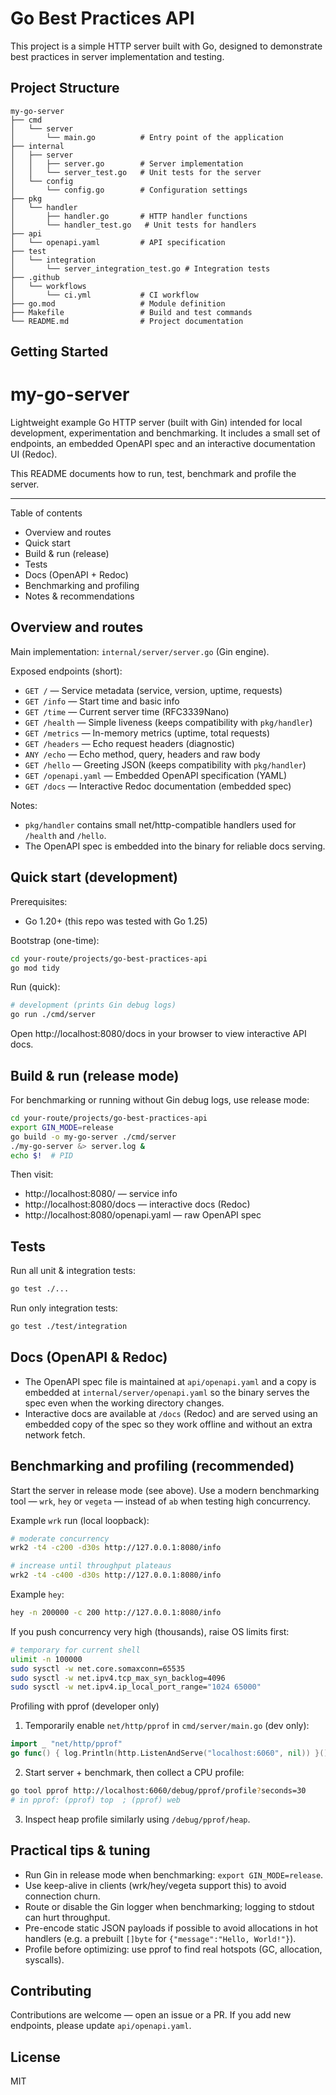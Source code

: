 # Go Best Practices API

This project is a simple HTTP server built with Go, designed to demonstrate best practices in server implementation and testing.

## Project Structure

```
my-go-server
├── cmd
│   └── server
│       └── main.go          # Entry point of the application
├── internal
│   ├── server
│   │   ├── server.go        # Server implementation
│   │   └── server_test.go   # Unit tests for the server
│   └── config
│       └── config.go        # Configuration settings
├── pkg
│   └── handler
│       ├── handler.go       # HTTP handler functions
│       └── handler_test.go   # Unit tests for handlers
├── api
│   └── openapi.yaml         # API specification
├── test
│   └── integration
│       └── server_integration_test.go # Integration tests
├── .github
│   └── workflows
│       └── ci.yml           # CI workflow
├── go.mod                   # Module definition
├── Makefile                 # Build and test commands
└── README.md                # Project documentation
```

## Getting Started

# my-go-server

Lightweight example Go HTTP server (built with Gin) intended for local development,
experimentation and benchmarking. It includes a small set of endpoints, an embedded
OpenAPI spec and an interactive documentation UI (Redoc).

This README documents how to run, test, benchmark and profile the server.

---

Table of contents
- Overview and routes
- Quick start
- Build & run (release)
- Tests
- Docs (OpenAPI + Redoc)
- Benchmarking and profiling
- Notes & recommendations

## Overview and routes

Main implementation: `internal/server/server.go` (Gin engine).

Exposed endpoints (short):

- `GET /` — Service metadata (service, version, uptime, requests)
- `GET /info` — Start time and basic info
- `GET /time` — Current server time (RFC3339Nano)
- `GET /health` — Simple liveness (keeps compatibility with `pkg/handler`)
- `GET /metrics` — In-memory metrics (uptime, total requests)
- `GET /headers` — Echo request headers (diagnostic)
- `ANY /echo` — Echo method, query, headers and raw body
- `GET /hello` — Greeting JSON (keeps compatibility with `pkg/handler`)
- `GET /openapi.yaml` — Embedded OpenAPI specification (YAML)
- `GET /docs` — Interactive Redoc documentation (embedded spec)

Notes:
- `pkg/handler` contains small net/http-compatible handlers used for `/health` and `/hello`.
- The OpenAPI spec is embedded into the binary for reliable docs serving.

## Quick start (development)

Prerequisites:
- Go 1.20+ (this repo was tested with Go 1.25)

Bootstrap (one-time):

```bash
cd your-route/projects/go-best-practices-api
go mod tidy
```

Run (quick):

```bash
# development (prints Gin debug logs)
go run ./cmd/server
```

Open http://localhost:8080/docs in your browser to view interactive API docs.

## Build & run (release mode)

For benchmarking or running without Gin debug logs, use release mode:

```bash
cd your-route/projects/go-best-practices-api
export GIN_MODE=release
go build -o my-go-server ./cmd/server
./my-go-server &> server.log &
echo $!  # PID
```

Then visit:

- http://localhost:8080/ — service info
- http://localhost:8080/docs — interactive docs (Redoc)
- http://localhost:8080/openapi.yaml — raw OpenAPI spec

## Tests

Run all unit & integration tests:

```bash
go test ./...
```

Run only integration tests:

```bash
go test ./test/integration
```

## Docs (OpenAPI & Redoc)

- The OpenAPI spec file is maintained at `api/openapi.yaml` and a copy is embedded at
   `internal/server/openapi.yaml` so the binary serves the spec even when the working directory changes.
- Interactive docs are available at `/docs` (Redoc) and are served using an embedded copy of the spec
   so they work offline and without an extra network fetch.

## Benchmarking and profiling (recommended)

Start the server in release mode (see above). Use a modern benchmarking tool — `wrk`, `hey` or `vegeta`
— instead of `ab` when testing high concurrency.

Example `wrk` run (local loopback):

```bash
# moderate concurrency
wrk2 -t4 -c200 -d30s http://127.0.0.1:8080/info

# increase until throughput plateaus
wrk2 -t4 -c400 -d30s http://127.0.0.1:8080/info
```

Example `hey`:

```bash
hey -n 200000 -c 200 http://127.0.0.1:8080/info
```

If you push concurrency very high (thousands), raise OS limits first:

```bash
# temporary for current shell
ulimit -n 100000
sudo sysctl -w net.core.somaxconn=65535
sudo sysctl -w net.ipv4.tcp_max_syn_backlog=4096
sudo sysctl -w net.ipv4.ip_local_port_range="1024 65000"
```

Profiling with pprof (developer only)

1. Temporarily enable `net/http/pprof` in `cmd/server/main.go` (dev only):

```go
import _ "net/http/pprof"
go func() { log.Println(http.ListenAndServe("localhost:6060", nil)) }()
```

2. Start server + benchmark, then collect a CPU profile:

```bash
go tool pprof http://localhost:6060/debug/pprof/profile?seconds=30
# in pprof: (pprof) top  ; (pprof) web
```

3. Inspect heap profile similarly using `/debug/pprof/heap`.

## Practical tips & tuning

- Run Gin in release mode when benchmarking: `export GIN_MODE=release`.
- Use keep-alive in clients (wrk/hey/vegeta support this) to avoid connection churn.
- Route or disable the Gin logger when benchmarking; logging to stdout can hurt throughput.
- Pre-encode static JSON payloads if possible to avoid allocations in hot handlers (e.g. a prebuilt `[]byte` for `{"message":"Hello, World!"}`).
- Profile before optimizing: use pprof to find real hotspots (GC, allocation, syscalls).

## Contributing

Contributions are welcome — open an issue or a PR. If you add new endpoints, please update `api/openapi.yaml`.

## License

MIT
